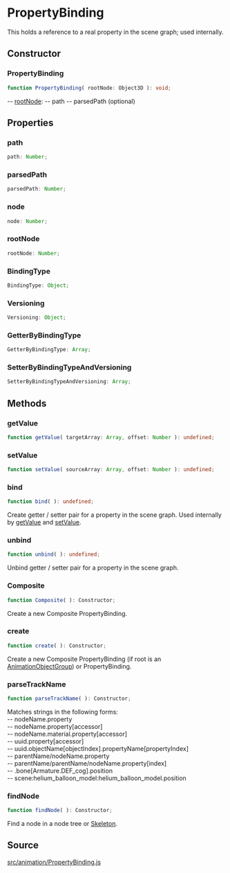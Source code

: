 # PropertyBinding

This holds a reference to a real property in the scene graph; used internally.

## Constructor

### PropertyBinding

  
  
```ts  
function PropertyBinding( rootNode: Object3D ): void;  
```  

\-- [rootNode](en\core\Object3D.html): -- path -- parsedPath (optional)

## Properties

### path

  
  
```ts  
path: Number;  
```  

### parsedPath

  
  
```ts  
parsedPath: Number;  
```  

### node

  
  
```ts  
node: Number;  
```  

### rootNode

  
  
```ts  
rootNode: Number;  
```  

### BindingType

  
  
```ts  
BindingType: Object;  
```  

### Versioning

  
  
```ts  
Versioning: Object;  
```  

### GetterByBindingType

  
  
```ts  
GetterByBindingType: Array;  
```  

### SetterByBindingTypeAndVersioning

  
  
```ts  
SetterByBindingTypeAndVersioning: Array;  
```  

## Methods

### getValue

  
  
```ts  
function getValue( targetArray: Array, offset: Number ): undefined;  
```  

### setValue

  
  
```ts  
function setValue( sourceArray: Array, offset: Number ): undefined;  
```  

### bind

  
  
```ts  
function bind( ): undefined;  
```  

Create getter / setter pair for a property in the scene graph. Used internally
by [getValue](#) and [setValue](#).

### unbind

  
  
```ts  
function unbind( ): undefined;  
```  

Unbind getter / setter pair for a property in the scene graph.

### Composite

  
  
```ts  
function Composite( ): Constructor;  
```  

Create a new Composite PropertyBinding.

### create

  
  
```ts  
function create( ): Constructor;  
```  

Create a new Composite PropertyBinding (if root is an
[AnimationObjectGroup](en\animation\AnimationObjectGroup.html)) or
PropertyBinding.

### parseTrackName

  
  
```ts  
function parseTrackName( ): Constructor;  
```  

Matches strings in the following forms:  
\-- nodeName.property  
\-- nodeName.property[accessor]  
\-- nodeName.material.property[accessor]  
\-- uuid.property[accessor]  
\-- uuid.objectName[objectIndex].propertyName[propertyIndex]  
\-- parentName/nodeName.property  
\-- parentName/parentName/nodeName.property[index]  
\-- .bone[Armature.DEF_cog].position  
\-- scene:helium_balloon_model:helium_balloon_model.position

### findNode

  
  
```ts  
function findNode( ): Constructor;  
```  

Find a node in a node tree or [Skeleton](en\objects\Skeleton.html).

## Source

<a
href="https://github.com/mrdoob/three.js/blob/master/src/animation/PropertyBinding.js">src/animation/PropertyBinding.js</a>

